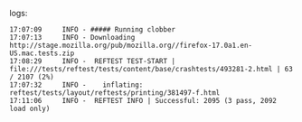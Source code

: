 logs:

    17:07:09     INFO - ##### Running clobber
    17:07:13     INFO - Downloading http://stage.mozilla.org/pub/mozilla.org//firefox-17.0a1.en-US.mac.tests.zip
    17:08:29     INFO -  REFTEST TEST-START | file:///tests/reftest/tests/content/base/crashtests/493281-2.html | 63 / 2107 (2%)
    17:07:32     INFO -    inflating: reftest/tests/layout/reftests/printing/381497-f.html
    17:11:06     INFO -  REFTEST INFO | Successful: 2095 (3 pass, 2092 load only)
